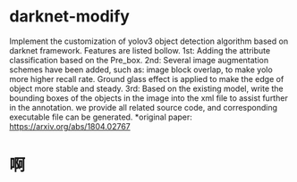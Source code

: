 # darknet-modify
Implement the customization of yolov3 object detection algorithm based on darknet framework. Features are listed bollow.
1st: Adding the attribute classification based on the Pre_box. 
2nd: Several image augmentation schemes have been added, such as: image block overlap, to make yolo more higher recall rate. Ground glass effect is applied to make the edge of object more stable and steady.
3rd: Based on the existing model, write the bounding boxes of the objects in the image into the xml file to assist further in the annotation.
we provide all related source code, and corresponding executable file can be generated.
*original paper:
https://arxiv.org/abs/1804.02767
# 啊
